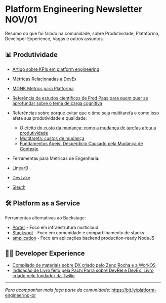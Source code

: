 # Platform Engineering Newsletter NOV/01

Resumo do que foi falado na comunidade, sobre Produtividade, Plataforma, Developer Experience, Vagas e outros assuntos.

## 📊 Produtividade

- [Artigo sobre KPIs em platform engineering](https://medium.com/wise-engineering/platform-engineering-kpis-6a3215f0ee140)
- [Métricas Relacionadas a DevEx](https://octopus.com/devops/metrics/devex-metrics/)
- [MONK Metrics para Platforma](https://octopus.com/devops/metrics/monk-metrics/)
- [Referência de estudos cientificos de Fred Paas para quem quer se aprofundar sobre o tema de carga cognitiva](https://scholar.google.com/citations?user=S0no7b4AAAAJ&hl=en)
- Referências sobre porque evitar que o time seja multitarefa e como isso afeta sua produtividade e qualidade:
  - [O efeito do custo da mudança: como a mudança de tarefas afeta a produtividade](https://able.ac/blog/switch-cost-effect/)
  - [Multitarefa: custos de mudança](https://www.apa.org/topics/research/multitasking)
  - [Fundamentos Ágeis: Desperdício Causado pela Mudança de Contexto](https://approachperfect.com/agile-training/agile-fundamentals-waste-caused-by-context-switching/)

- Ferramentas para Métricas de Engenharia:
 - [LinearB](https://linearb.io/)
 - [DevLake](https://devlake.apache.org)
 - [Sleuth](https://www.sleuth.io/)

## 🛠️ Platform as a Service

Ferramentas alternativas ao Backstage:

- [Porter](https://www.porter.run/) - Foco em infraestrutura multicloud
- [Stackspot](https://www.stackspot.com/en/) - Foco em comunidade e compartilhamento de stacks
- [amplication](https://amplication.com/) - Foco em aplicações backend production-ready NodeJS


## 👨‍💻 Developer Experience

- [Compilado de materiais sobre DX criado pelo Zeno Rocha e a WorkOS](https://github.com/workos/awesome-developer-experience)
- [Indicação de Livro feito pela Pachi Parra sobre DevRel e DevEx, Livro criado pelo fundador da Twilio](https://www.amazon.com.br/Ask-Your-Developer-Software-Developers-ebook/dp/B08425FV7S)

---

*Para acompanhar mais faça parte da comunidade:*
https://bit.ly/platform-engineering-br
